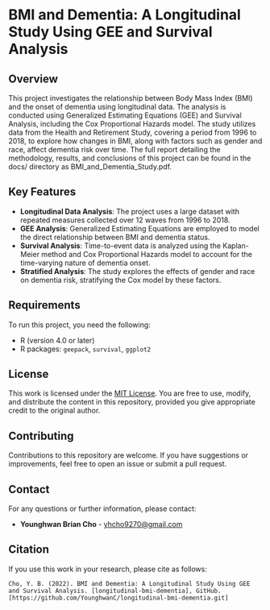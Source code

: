# BMI and Dementia: A Longitudinal Study Using GEE and Survival Analysis

## Overview

This project investigates the relationship between Body Mass Index (BMI) and the onset of dementia using longitudinal data. The analysis is conducted using Generalized Estimating Equations (GEE) and Survival Analysis, including the Cox Proportional Hazards model. The study utilizes data from the Health and Retirement Study, covering a period from 1996 to 2018, to explore how changes in BMI, along with factors such as gender and race, affect dementia risk over time. The full report detailing the methodology, results, and conclusions of this project can be found in the docs/ directory as BMI_and_Dementia_Study.pdf.

## Key Features

- **Longitudinal Data Analysis**: The project uses a large dataset with repeated measures collected over 12 waves from 1996 to 2018.
- **GEE Analysis**: Generalized Estimating Equations are employed to model the direct relationship between BMI and dementia status.
- **Survival Analysis**: Time-to-event data is analyzed using the Kaplan-Meier method and Cox Proportional Hazards model to account for the time-varying nature of dementia onset.
- **Stratified Analysis**: The study explores the effects of gender and race on dementia risk, stratifying the Cox model by these factors.

## Requirements

To run this project, you need the following:

- R (version 4.0 or later)
- R packages: `geepack`, `survival`, `ggplot2`

## License
This work is licensed under the [MIT License](LICENSE). You are free to use, modify, and distribute the content in this repository, provided you give appropriate credit to the original author.

## Contributing
Contributions to this repository are welcome. If you have suggestions or improvements, feel free to open an issue or submit a pull request.

## Contact
For any questions or further information, please contact:
- **Younghwan Brian Cho** - [yhcho9270@gmail.com](mailto:yhcho9270@gmail.com)

## Citation
If you use this work in your research, please cite as follows:
```plaintext
Cho, Y. B. (2022). BMI and Dementia: A Longitudinal Study Using GEE and Survival Analysis. [longitudinal-bmi-dementia], GitHub. [https://github.com/YounghwanC/longitudinal-bmi-dementia.git]
